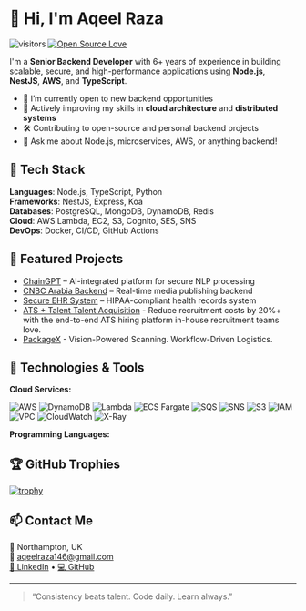 # 👋 Hi, I'm Aqeel Raza

![visitors](https://visitor-badge.laobi.icu/badge?page_id=zhenye-na.zhenye-na)
[![Open Source Love](https://badges.frapsoft.com/os/v1/open-source.svg?v=102)](https://github.com/ellerbrock/open-source-badge/)

I'm a **Senior Backend Developer** with 6+ years of experience in building scalable, secure, and high-performance applications using **Node.js**, **NestJS**, **AWS**, and **TypeScript**.

- 🔭 I’m currently open to new backend opportunities
- 🌱 Actively improving my skills in **cloud architecture** and **distributed systems**
- 🛠️ Contributing to open-source and personal backend projects
- 💬 Ask me about Node.js, microservices, AWS, or anything backend!

## 🔧 Tech Stack
**Languages**: Node.js, TypeScript, Python  
**Frameworks**: NestJS, Express, Koa  
**Databases**: PostgreSQL, MongoDB, DynamoDB, Redis  
**Cloud**: AWS Lambda, EC2, S3, Cognito, SES, SNS  
**DevOps**: Docker, CI/CD, GitHub Actions

## 📝 Featured Projects
- [ChainGPT](https://github.com/...) – AI-integrated platform for secure NLP processing
- [CNBC Arabia Backend](https://github.com/...) – Real-time media publishing backend
- [Secure EHR System](https://github.com/...) – HIPAA-compliant health records system
- [ATS + Talent Talent Acquisition](https://occy.com/) - Reduce recruitment costs by 20%+ with the end-to-end ATS hiring platform in-house recruitment teams love.
- [PackageX](https://packagex.io/) - Vision-Powered Scanning. Workflow-Driven Logistics.

## 🔧 Technologies & Tools

**Cloud Services:**

![AWS](https://img.shields.io/badge/Cloud-AWS-informational?style=flat&logo=amazon-aws&logoColor=white&color=6aa6f8)
![DynamoDB](https://img.shields.io/badge/Database-DynamoDB-informational?style=flat&logo=amazon-dynamodb&logoColor=white&color=6aa6f8)
![Lambda](https://img.shields.io/badge/Compute-AWS_Lambda-informational?style=flat&logo=aws-lambda&logoColor=white&color=6aa6f8)
![ECS Fargate](https://img.shields.io/badge/Container-ECS_Fargate-informational?style=flat&logo=amazon-ecs&logoColor=white&color=6aa6f8)
![SQS](https://img.shields.io/badge/Queue-SQS-informational?style=flat&logo=amazon-sqs&logoColor=white&color=6aa6f8)
![SNS](https://img.shields.io/badge/Pub/Sub-SNS-informational?style=flat&logo=amazon-sns&logoColor=white&color=6aa6f8)
![S3](https://img.shields.io/badge/Storage-S3-informational?style=flat&logo=amazon-s3&logoColor=white&color=6aa6f8)
![IAM](https://img.shields.io/badge/Security-IAM-informational?style=flat&logo=amazon-iam&logoColor=white&color=6aa6f8)
![VPC](https://img.shields.io/badge/Network-VPC-informational?style=flat&logo=amazon-vpc&logoColor=white&color=6aa6f8)
![CloudWatch](https://img.shields.io/badge/Monitoring-CloudWatch-informational?style=flat&logo=amazon-cloudwatch&logoColor=white&color=6aa6f8)
![X-Ray](https://img.shields.io/badge/Tracing-X--Ray-informational?style=flat&logo=amazon-xray&logoColor=white&color=6aa6f8)

**Programming Languages:**


## 🏆 GitHub Trophies

[![trophy](https://github-profile-trophy.vercel.app/?username=zhenye-na&theme=nord&column=7)](https://github.com/ryo-ma/github-profile-trophy)


## 📫 Contact Me
📍 Northampton, UK  
📧 aqeelraza146@gmail.com  
[💼 LinkedIn](https://www.linkedin.com/in/aqeel-raza-5b64887b/) • [💻 GitHub](https://github.com/aqeelrazagondal)

---

> “Consistency beats talent. Code daily. Learn always.”
